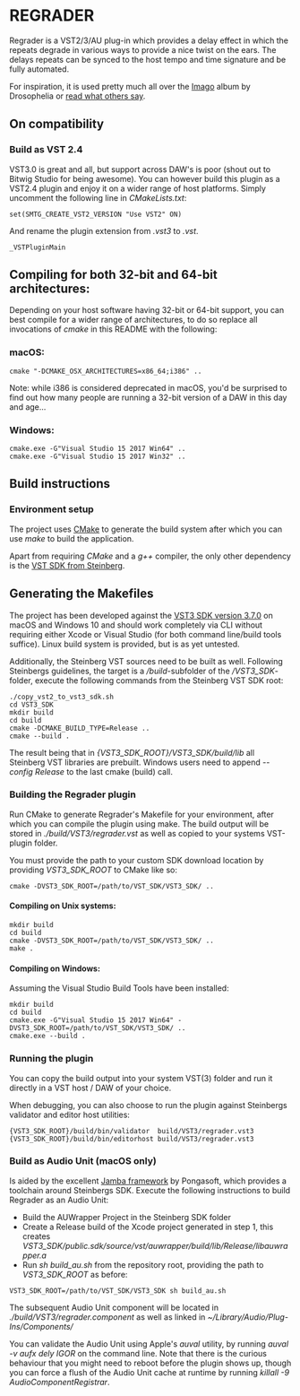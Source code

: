# REGRADER

Regrader is a VST2/3/AU plug-in which provides a delay effect in which the repeats degrade in
various ways to provide a nice twist on the ears. The delays repeats can be synced to the
host tempo and time signature and be fully automated.

For inspiration, it is used pretty much all over the [Imago](https://songwhip.com/drosophelia/imago) album by Drosophelia or
[read what others say](https://bedroomproducersblog.com/2018/06/08/free-regrader-lo-fi-delay/).

## On compatibility

### Build as VST 2.4

VST3.0 is great and all, but support across DAW's is poor (shout out to Bitwig Studio for being awesome). You can however build this plugin as a VST2.4 plugin and enjoy it on a wider range of host platforms. Simply uncomment the following line in _CMakeLists.txt_:

```
set(SMTG_CREATE_VST2_VERSION "Use VST2" ON)
```

And rename the plugin extension from _.vst3_ to _.vst_.

```
_VSTPluginMain
```

## Compiling for both 32-bit and 64-bit architectures:

Depending on your host software having 32-bit or 64-bit support, you can best compile for a wider range of architectures, to do so replace all invocations of _cmake_ in this README with the following:

### macOS:
```
cmake "-DCMAKE_OSX_ARCHITECTURES=x86_64;i386" ..
```

Note: while i386 is considered deprecated in macOS, you'd be surprised to find out how many people are running a 32-bit version of a DAW in this day and age...

### Windows:
```
cmake.exe -G"Visual Studio 15 2017 Win64" ..
cmake.exe -G"Visual Studio 15 2017 Win32" ..
```

## Build instructions

### Environment setup

The project uses [CMake](https://cmake.org) to generate the build system after which you can use _make_ to build the application.

Apart from requiring _CMake_ and a _g++_ compiler, the only other dependency is the [VST SDK from Steinberg](https://www.steinberg.net/en/company/developers.html).

## Generating the Makefiles

The project has been developed against the [VST3 SDK version 3.7.0](https://www.steinberg.net/vst3sdk) on macOS and Windows 10 and should work completely via CLI without requiring either Xcode or Visual Studio (for both command line/build tools suffice). Linux build system is provided, but is as yet untested.

Additionally, the Steinberg VST sources need to be built as well. Following Steinbergs guidelines, the target is a _/build_-subfolder of the _/VST3_SDK_-folder, execute the following commands from the Steinberg VST SDK root:

```
./copy_vst2_to_vst3_sdk.sh
cd VST3_SDK
mkdir build
cd build
cmake -DCMAKE_BUILD_TYPE=Release ..
cmake --build .
```

The result being that in _{VST3_SDK_ROOT}/VST3_SDK/build/lib_ all Steinberg VST libraries are prebuilt. Windows users need to append _--config Release_ to the last cmake (build) call.

### Building the Regrader plugin

Run CMake to generate Regrader's Makefile for your environment, after which you can compile the plugin using make. The build output will be stored in _./build/VST3/regrader.vst_ as well as copied to your systems VST-plugin folder.

You must provide the path to your custom SDK download location by providing _VST3_SDK_ROOT_ to CMake like so:

```
cmake -DVST3_SDK_ROOT=/path/to/VST_SDK/VST3_SDK/ ..
```

#### Compiling on Unix systems:

```
mkdir build
cd build
cmake -DVST3_SDK_ROOT=/path/to/VST_SDK/VST3_SDK/ ..
make .
```

#### Compiling on Windows:

Assuming the Visual Studio Build Tools have been installed:

```
mkdir build
cd build
cmake.exe -G"Visual Studio 15 2017 Win64" -DVST3_SDK_ROOT=/path/to/VST_SDK/VST3_SDK/ ..
cmake.exe --build .
```

### Running the plugin

You can copy the build output into your system VST(3) folder and run it directly in a VST host / DAW of your choice.

When debugging, you can also choose to run the plugin against Steinbergs validator and editor host utilities:

    {VST3_SDK_ROOT}/build/bin/validator  build/VST3/regrader.vst3
    {VST3_SDK_ROOT}/build/bin/editorhost build/VST3/regrader.vst3

### Build as Audio Unit (macOS only)

Is aided by the excellent [Jamba framework](https://github.com/pongasoft/jamba) by Pongasoft, which provides a toolchain around Steinbergs SDK. Execute the following instructions to build Regrader as an Audio Unit:

* Build the AUWrapper Project in the Steinberg SDK folder
* Create a Release build of the Xcode project generated in step 1, this creates _VST3_SDK/public.sdk/source/vst/auwrapper/build/lib/Release/libauwrapper.a_
* Run _sh build_au.sh_ from the repository root, providing the path to _VST3_SDK_ROOT_ as before:

```
VST3_SDK_ROOT=/path/to/VST_SDK/VST3_SDK sh build_au.sh
```

The subsequent Audio Unit component will be located in _./build/VST3/regrader.component_ as well as linked
in _~/Library/Audio/Plug-Ins/Components/_

You can validate the Audio Unit using Apple's _auval_ utility, by running _auval -v aufx dely IGOR_ on the command line. Note that there is the curious behaviour that you might need to reboot before the plugin shows up, though you can force a flush of the Audio Unit cache at runtime by running _killall -9 AudioComponentRegistrar_.
